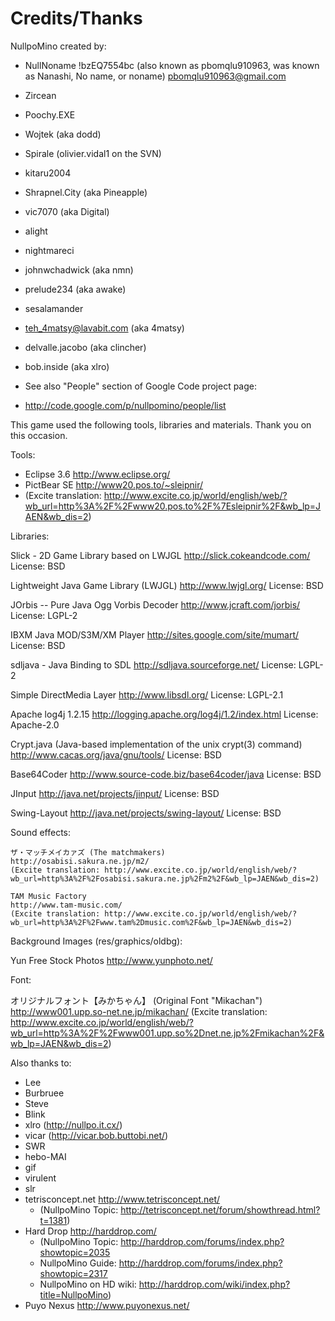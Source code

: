 # Credits/Thanks

NullpoMino created by:

* NullNoname !bzEQ7554bc (also known as pbomqlu910963, was known as Nanashi, No name, or noname) pbomqlu910963@gmail.com
* Zircean
* Poochy.EXE
* Wojtek (aka dodd)
* Spirale (olivier.vidal1 on the SVN)
* kitaru2004
* Shrapnel.City (aka Pineapple)
* vic7070 (aka Digital)
* alight
* nightmareci
* johnwchadwick (aka nmn)
* prelude234 (aka awake)
* sesalamander
* teh_4matsy@lavabit.com (aka 4matsy)
* delvalle.jacobo (aka clincher)
* bob.inside (aka xlro)

* See also "People" section of Google Code project page:
* http://code.google.com/p/nullpomino/people/list

This game used the following tools, libraries and materials.
Thank you on this occasion.

Tools:

* Eclipse 3.6 http://www.eclipse.org/
* PictBear SE http://www20.pos.to/~sleipnir/
* (Excite translation: http://www.excite.co.jp/world/english/web/?wb_url=http%3A%2F%2Fwww20.pos.to%2F%7Esleipnir%2F&wb_lp=JAEN&wb_dis=2)

Libraries:

Slick - 2D Game Library based on LWJGL
http://slick.cokeandcode.com/
License: BSD

Lightweight Java Game Library (LWJGL)
http://www.lwjgl.org/
License: BSD

JOrbis -- Pure Java Ogg Vorbis Decoder
http://www.jcraft.com/jorbis/
License: LGPL-2

IBXM Java MOD/S3M/XM Player
http://sites.google.com/site/mumart/
License: BSD

sdljava - Java Binding to SDL
http://sdljava.sourceforge.net/
License: LGPL-2

Simple DirectMedia Layer
http://www.libsdl.org/
License: LGPL-2.1

Apache log4j 1.2.15
http://logging.apache.org/log4j/1.2/index.html
License: Apache-2.0

Crypt.java (Java-based implementation of the unix crypt(3) command)
http://www.cacas.org/java/gnu/tools/
License: BSD

Base64Coder
http://www.source-code.biz/base64coder/java
License: BSD

JInput
http://java.net/projects/jinput/
License: BSD

Swing-Layout
http://java.net/projects/swing-layout/
License: BSD

Sound effects:

	ザ・マッチメイカァズ (The matchmakers)
	http://osabisi.sakura.ne.jp/m2/
	(Excite translation: http://www.excite.co.jp/world/english/web/?wb_url=http%3A%2F%2Fosabisi.sakura.ne.jp%2Fm2%2F&wb_lp=JAEN&wb_dis=2)

	TAM Music Factory
	http://www.tam-music.com/
	(Excite translation: http://www.excite.co.jp/world/english/web/?wb_url=http%3A%2F%2Fwww.tam%2Dmusic.com%2F&wb_lp=JAEN&wb_dis=2)

Background Images (res/graphics/oldbg):

Yun Free Stock Photos http://www.yunphoto.net/

Font:

オリジナルフォント【みかちゃん】 (Original Font "Mikachan")
http://www001.upp.so-net.ne.jp/mikachan/
(Excite translation: http://www.excite.co.jp/world/english/web/?wb_url=http%3A%2F%2Fwww001.upp.so%2Dnet.ne.jp%2Fmikachan%2F&wb_lp=JAEN&wb_dis=2)

Also thanks to:

* Lee
* Burbruee
* Steve
* Blink
* xlro (http://nullpo.it.cx/)
* vicar (http://vicar.bob.buttobi.net/)
* SWR
* hebo-MAI
* gif
* virulent
* slr
* tetrisconcept.net http://www.tetrisconcept.net/
  * (NullpoMino Topic: http://tetrisconcept.net/forum/showthread.html?t=1381)
* Hard Drop http://harddrop.com/
  * (NullpoMino Topic: http://harddrop.com/forums/index.php?showtopic=2035
  * NullpoMino Guide: http://harddrop.com/forums/index.php?showtopic=2317
  * NullpoMino on HD wiki: http://harddrop.com/wiki/index.php?title=NullpoMino)
* Puyo Nexus http://www.puyonexus.net/